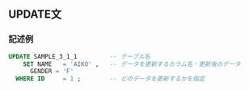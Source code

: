 ## UPDATE文

### 記述例
```sql
UPDATE SAMPLE_3_1_1         -- テーブル名
    SET NAME   = 'AIKO' ,   -- データを更新するカラム名・更新後のデータ
      GENDER = 'F'
  WHERE ID     = 1 ;        -- どのデータを更新するかを指定
```